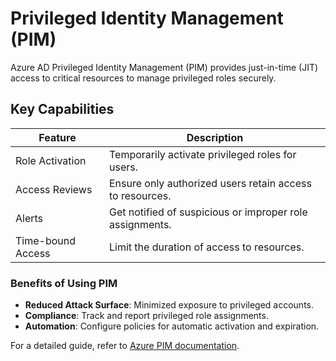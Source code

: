 # Privileged Identity Management (PIM)

Azure AD Privileged Identity Management (PIM) provides just-in-time (JIT) access to critical resources to manage privileged roles securely.

## Key Capabilities
| **Feature**                 | **Description**                                                                                   |
|-----------------------------|---------------------------------------------------------------------------------------------------|
| Role Activation            | Temporarily activate privileged roles for users.                                                 |
| Access Reviews             | Ensure only authorized users retain access to resources.                                         |
| Alerts                     | Get notified of suspicious or improper role assignments.                                         |
| Time-bound Access          | Limit the duration of access to resources.                                                       |

### Benefits of Using PIM
- **Reduced Attack Surface**: Minimized exposure to privileged accounts.
- **Compliance**: Track and report privileged role assignments.
- **Automation**: Configure policies for automatic activation and expiration.

For a detailed guide, refer to [Azure PIM documentation](https://learn.microsoft.com/entra/id-governance/privileged-identity-management/?WT.mc_id=%3Fwt.mc_id%3Dstudentamb_260352/).
